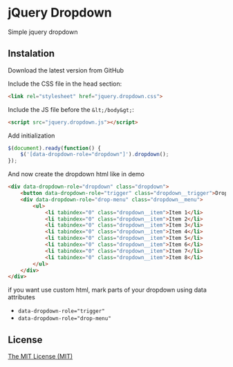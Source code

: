 # jQuery Dropdown

Simple jquery dropdown

## Instalation

Download the latest version from GitHub

Include the CSS file in the head section:

```html
<link rel="stylesheet" href="jquery.dropdown.css">
```

Include the JS file before the `&lt;/body&gt;`:

```html
<script src="jquery.dropdown.js"></script>
```

Add initialization

```js
$(document).ready(function() {
	$('[data-dropdown-role="dropdown"]').dropdown();
});
```

And now create the dropdown html like in demo

```html
<div data-dropdown-role="dropdown" class="dropdown">
	<button data-dropdown-role="trigger" class="dropdown__trigger">Dropdown<span class="dropdown__caret"></span></button>
	<div data-dropdown-role="drop-menu" class="dropdown__menu">
		<ul>
			<li tabindex="0" class="dropdown__item">Item 1</li>
			<li tabindex="0" class="dropdown__item">Item 2</li>
			<li tabindex="0" class="dropdown__item">Item 3</li>
			<li tabindex="0" class="dropdown__item">Item 4</li>
			<li tabindex="0" class="dropdown__item">Item 5</li>
			<li tabindex="0" class="dropdown__item">Item 6</li>
			<li tabindex="0" class="dropdown__item">Item 7</li>
			<li tabindex="0" class="dropdown__item">Item 8</li>
		</ul>
	</div>
</div>
```

if you want use custom html, mark parts of your dropdown using data attributes

* `data-dropdown-role="trigger"`
* `data-dropdown-role="drop-menu"`

## License
[The MIT License (MIT)](LICENSE)
